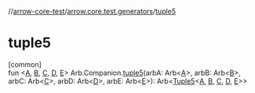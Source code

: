 //[arrow-core-test](../../index.md)/[arrow.core.test.generators](index.md)/[tuple5](tuple5.md)

# tuple5

[common]\
fun &lt;[A](tuple5.md), [B](tuple5.md), [C](tuple5.md), [D](tuple5.md), [E](tuple5.md)&gt; Arb.Companion.[tuple5](tuple5.md)(arbA: Arb&lt;[A](tuple5.md)&gt;, arbB: Arb&lt;[B](tuple5.md)&gt;, arbC: Arb&lt;[C](tuple5.md)&gt;, arbD: Arb&lt;[D](tuple5.md)&gt;, arbE: Arb&lt;[E](tuple5.md)&gt;): Arb&lt;[Tuple5](../../../arrow-core/arrow-core/arrow.core/-tuple5/index.md)&lt;[A](tuple5.md), [B](tuple5.md), [C](tuple5.md), [D](tuple5.md), [E](tuple5.md)&gt;&gt;
